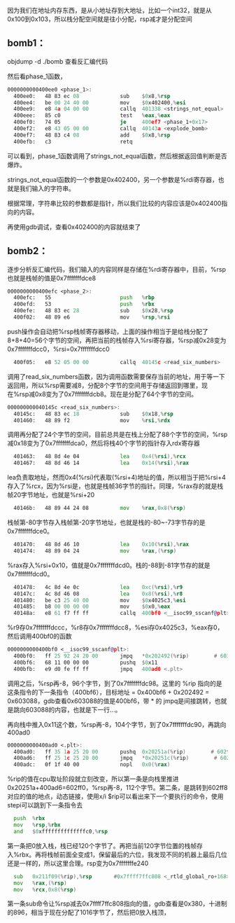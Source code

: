 因为我们在地址内存东西，是从小地址存到大地址，比如一个int32，就是从0x100到0x103，所以栈分配空间就是往小分配，rsp减才是分配空间

## bomb1：

objdump -d ./bomb 查看反汇编代码

然后看phase_1函数，

```asm
0000000000400ee0 <phase_1>:
  400ee0:	48 83 ec 08          	sub    $0x8,%rsp
  400ee4:	be 00 24 40 00       	mov    $0x402400,%esi
  400ee9:	e8 4a 04 00 00       	callq  401338 <strings_not_equal>
  400eee:	85 c0                	test   %eax,%eax
  400ef0:	74 05                	je     400ef7 <phase_1+0x17>
  400ef2:	e8 43 05 00 00       	callq  40143a <explode_bomb>
  400ef7:	48 83 c4 08          	add    $0x8,%rsp
  400efb:	c3                   	retq   
```

可以看到，phase_1函数调用了strings_not_equal函数，然后根据返回值判断是否爆炸。

strings_not_equal函数的一个参数是0x402400，另一个参数是%rdi寄存器，也就是我们输入的字符串。

根据常理，字符串比较的参数都是指针，所以我们比较的内容应该是0x402400指向的内容。

再使用gdb调试，查看0x402400的内容就结束了

## bomb2：

逐步分析反汇编代码，我们输入的内容同样是存储在%rdi寄存器中，目前，%rsp也就是栈帧的值是0x7fffffffdce8

```asm
0000000000400efc <phase_2>:
  400efc:	55                   	push   %rbp
  400efd:	53                   	push   %rbx
  400efe:	48 83 ec 28          	sub    $0x28,%rsp
  400f02:	48 89 e6             	mov    %rsp,%rsi
```

push操作会自动把%rsp栈帧寄存器移动，上面的操作相当于是给栈分配了8+8+40=56个字节的空间，再把当前的栈帧存入%rsi寄存器，%rsp减0x28变为0x7fffffffdcc0，%rsi=0x7fffffffdcc0

```asm
  400f05:	e8 52 05 00 00       	callq  40145c <read_six_numbers>
```

调用了read_six_numbers函数，因为调用函数需要保存当前的地址，用于等一下返回用，所以%rsp需要减8，分配8个字节的空间用于存储返回到哪里，现在%rsp减0x8变为了0x7fffffffdcb8。现在是分配了64个字节的空间。

```asm
000000000040145c <read_six_numbers>:
  40145c:	48 83 ec 18          	sub    $0x18,%rsp
  401460:	48 89 f2             	mov    %rsi,%rdx
```

调用再分配了24个字节的空间，目前总共是在栈上分配了88个字节的空间，%rsp减0x18变为了0x7fffffffdca0，然后将栈40个字节的指针存入rdx寄存器

```asm
  401463:	48 8d 4e 04          	lea    0x4(%rsi),%rcx
  401467:	48 8d 46 14          	lea    0x14(%rsi),%rax
```

lea负责取地址，然而0x4(%rsi)代表取(%rsi+4)地址的值，所以相当于把%rsi+4存入了%rcx，因为%rsi是，也就是栈帧36字节的指针。同理，%rax存的就是栈帧20字节地址，也就是%rsi+20

```asm
  40146b:	48 89 44 24 08       	mov    %rax,0x8(%rsp)
```

栈帧第-80字节存入栈帧第-20字节地址，也就是栈的-80~-73字节存的是0x7fffffffdce0。

```asm
  401470:	48 8d 46 10          	lea    0x10(%rsi),%rax
  401474:	48 89 04 24          	mov    %rax,(%rsp)
```

%rax存入%rsi+0x10，值就是0x7fffffffdcd0。栈的-88到-81字节存的就是0x7fffffffdcd0。

```asm
  401478:	4c 8d 4e 0c          	lea    0xc(%rsi),%r9
  40147c:	4c 8d 46 08          	lea    0x8(%rsi),%r8
  401480:	be c3 25 40 00       	mov    $0x4025c3,%esi
  401485:	b8 00 00 00 00       	mov    $0x0,%eax
  40148a:	e8 61 f7 ff ff       	callq  400bf0 <__isoc99_sscanf@plt>
```

%r9存0x7fffffffdccc，%r8存0x7fffffffdcc8，%esi存0x4025c3，%eax存0，然后调用400bf0的函数

```asm
0000000000400bf0 <__isoc99_sscanf@plt>:
  400bf0:	ff 25 92 24 20 00    	jmpq   *0x202492(%rip)        # 603088 <__isoc99_sscanf@GLIBC_2.7>
  400bf6:	68 11 00 00 00       	pushq  $0x11
  400bfb:	e9 d0 fe ff ff       	jmpq   400ad0 <.plt>
```

调用之后，%rsp再-8，96个字节，到了0x7fffffffdc98。这里的 %rip 指向的是这条指令的下一条指令（400bf6），目标地址 = 0x400bf6 + 0x202492 = 0x603088，gdb查看0x603088的值是400bf6，带 * 的 jmpq是间接跳转，也就是跳向603088的内容，也就是下一行...。

再向栈中推入0x11这个数，%rsp再-8，104个字节，到了0x7fffffffdc90，再跳向400ad0

```asm
0000000000400ad0 <.plt>:
  400ad0:	ff 35 1a 25 20 00    	pushq  0x20251a(%rip)        # 602ff0 <_GLOBAL_OFFSET_TABLE_+0x8>
  400ad6:	ff 25 1c 25 20 00    	jmpq   *0x20251c(%rip)        # 602ff8 <_GLOBAL_OFFSET_TABLE_+0x10>
  400adc:	0f 1f 40 00          	nopl   0x0(%rax)  
```

%rip的值在cpu取址阶段就立刻改变，所以第一条是向栈里推进0x20251a+400ad6=602ff0，%rsp再-8，112个字节。第二条，是跳转到602ff8对应的值的地点，动态链接，使用x/i $rip可以看出来下一个要执行的命令，使用stepi可以跳到下一条指令去

```asm
  push  %rbx
  mov   %rsp,%rbx
  and   $0xffffffffffffffc0,%rsp
```
第一条把0放入栈，栈已经120个字节了。再把当前120字节位置的栈帧存入%rbx。再将栈帧前面全变成1，保留最后的六位，我发现不同的机器上最后几位还是一样的，所以这里合理。rsp变为0x7fffffffe240

```asm
  sub   0x211f09(%rip),%rsp       #0x7ffff7ffc808 <_rtld_global_ro+168>
  mov   %rax,(%rsp)
  mov   %rcx,0x8(%rsp)
```

第一条sub命令让%rsp减去0x7ffff7ffc808指向的值，gdb查看是0x380，十进制的896，相当于现在分配了1016字节了，然后把0放入栈顶，